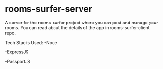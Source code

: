 # rooms-surfer-server

A server for the rooms-surfer project where you can post and manage your rooms. You can read about the details of the app in rooms-surfer-client repo. 

Tech Stacks Used:
-Node

-ExpressJS

-PassportJS


